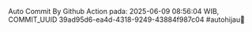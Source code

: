 Auto Commit By Github Action pada: 2025-06-09 08:56:04 WIB, COMMIT_UUID 39ad95d6-ea4d-4318-9249-43884f987c04 #autohijau🗿
